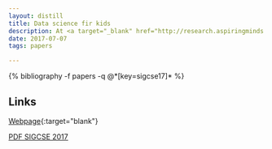 ```yaml
---
layout: distill
title: Data science fir kids
description: At <a target="_blank" href="http://research.aspiringminds.com/">Aspiring Minds</a>, we also started a fun side project where we introduced concepts in data science to high school students. It was a great deal of fun putting together fun exercises and a lesson plan. Check out our webpage [datasciencekids.org](http://www.datasciencekids.org/p/home-page.html) for details!
date: 2017-07-07
tags: papers

---
```

<div class="publications">
    {% bibliography -f papers -q @*[key=sigcse17]* %}

</div>


## Links
[Webpage](http://www.datasciencekids.org/p/home-page.html){:target="blank"}

[PDF SIGCSE 2017](/assets/papers/sigcse_17.pdf)

